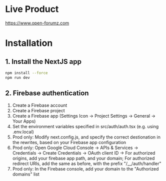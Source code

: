 # Live Product
https://www.open-forumz.com

# Installation

## 1. Install the NextJS app
````bash
npm install --force
npm run dev
````

## 2. Firebase authentication
1. Create a Firebase account
2. Create a Firebase project
3. Create a Firebase app (Settings Icon -> Project Settings -> General -> Your Apps)
4. Set the environment variables specified in src/auth/auth.tsx (e.g. using .env.local)
5. Prod only: Modify next.config.js, and specify the correct destionation in the rewrites, based on your Firebase app configuration
6. Prod only: Open Google Cloud Console -> APIs & Services -> Credentials -> Create Credentials -> OAuth client ID -> For authorized origins, add your firebase app path, and your domain; For authorized redirect URIs, add the same as before, with the prefix "/__/auth/handler"
7. Prod only: In the Firebase console, add your domain to the "Authorized domains" list
